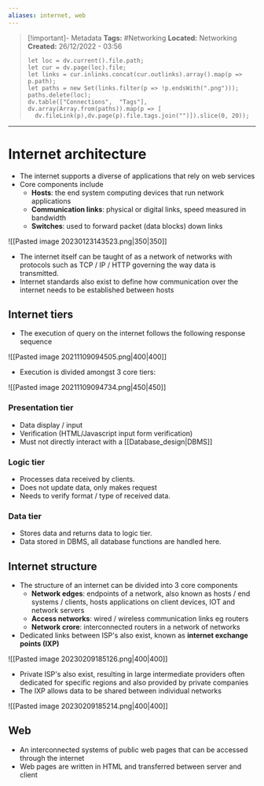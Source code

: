 ```yaml
---
aliases: internet, web
---
```


> [!important]- Metadata
> **Tags:** #Networking 
> **Located:** Networking
> **Created:** 26/12/2022 - 03:56
> ```dataviewjs
>let loc = dv.current().file.path;
>let cur = dv.page(loc).file;
>let links = cur.inlinks.concat(cur.outlinks).array().map(p => p.path);
>let paths = new Set(links.filter(p => !p.endsWith(".png")));
>paths.delete(loc);
>dv.table(["Connections",  "Tags"], dv.array(Array.from(paths)).map(p => [
>   dv.fileLink(p),dv.page(p).file.tags.join("")]).slice(0, 20));
> ```

___
# Internet architecture
- The internet supports a diverse of applications that rely on web services 
- Core components include 
	- **Hosts**: the end system computing devices that run network applications
	- **Communication links**: physical or digital links, speed measured in bandwidth 
	- **Switches**: used to forward packet (data blocks) down links 

![[Pasted image 20230123143523.png|350|350]]

- The internet itself can be taught of as a network of networks with protocols such as TCP / IP / HTTP governing the way data is transmitted. 
- Internet standards also exist to define how communication over the internet needs to be established between hosts


## Internet tiers
- The execution of query on the internet follows the following response sequence

![[Pasted image 20211109094505.png|400|400]]

- Execution is divided amongst 3 core tiers:

![[Pasted image 20211109094734.png|450|450]]

### Presentation tier
- Data display / input
- Verification (HTML/Javascript input form verification)
- Must not directly interact with a [[Database_design|DBMS]]
### Logic tier
- Processes data received by clients.
- Does not update data, only makes request
- Needs to verify format / type of received data.
### Data tier
- Stores data and returns data to logic tier.
- Data stored in DBMS, all database functions are handled here. 

## Internet structure
- The structure of an internet can be divided into 3 core components 
	- **Network edges**: endpoints of a network, also known as hosts / end systems / clients,  hosts applications on client devices, IOT and network servers 
	- **Access networks**: wired / wireless communication links eg routers 
	- **Network crore**: interconnected routers in a network of networks 
- Dedicated links between ISP's also exist, known as **internet exchange points (IXP)**

![[Pasted image 20230209185126.png|400|400]]
- Private ISP's also exist, resulting in large intermediate providers often dedicated for specific regions and also provided by private companies
- The IXP allows data to be shared between individual networks

![[Pasted image 20230209185214.png|400|400]]
## Web
- An interconnected systems of public web pages that can be accessed through the internet 
- Web pages are written in HTML and transferred between server and client
